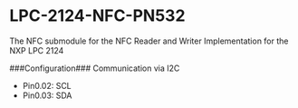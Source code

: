 # LPC-2124-NFC-PN532
The NFC submodule for the NFC Reader and Writer Implementation for the NXP LPC 2124

###Configuration###
Communication via I2C
- Pin0.02: SCL
- Pin0.03: SDA
